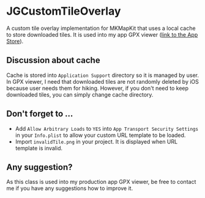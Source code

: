 # JGCustomTileOverlay
A custom tile overlay implementation for MKMapKit that uses a local cache to store downloaded tiles. It is used into my app GPX viewer ([link to the App Store](https://apps.apple.com/ch/app/gpx-viewer/id1511582047?l=fr)).

## Discussion about cache
Cache is stored into `Application Support` directory so it is managed by user. In GPX viewer, I need that downloaded tiles are not randomly deleted by iOS because user needs them for hiking. However, if you don't need to keep downloaded tiles, you can simply change cache directory.


## Don't forget to ...

- Add `Allow Arbitrary Loads` to `YES` into `App Transport Security Settings` in your `Info.plist` to allow your custom URL template to be loaded.
- Import `invalidTile.png` in your project. It is displayed when URL template is invalid.


## Any suggestion?

As this class is used into my production app GPX viewer, be free to contact me if you have any suggestions how to improve it.